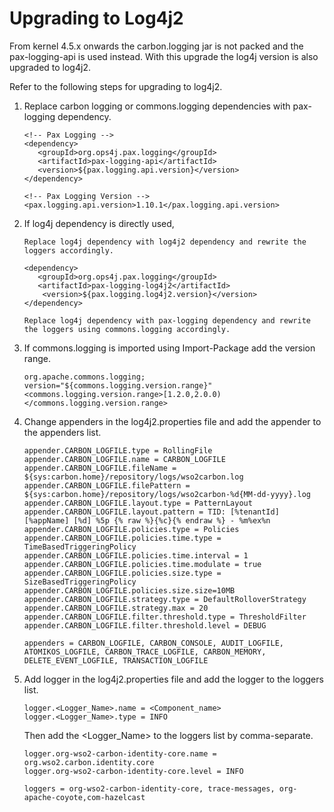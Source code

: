 # Upgrading to Log4j2

From kernel 4.5.x onwards the carbon.logging jar is not packed and the pax-logging-api is used instead. With this upgrade the log4j version is also upgraded to log4j2.

Refer to the following steps for upgrading to log4j2.

1.  Replace carbon logging or commons.logging dependencies with pax-logging dependency.

     ```
     <!-- Pax Logging -->
     <dependency>
        <groupId>org.ops4j.pax.logging</groupId>
        <artifactId>pax-logging-api</artifactId>
        <version>${pax.logging.api.version}</version>
     </dependency>
    
     <!-- Pax Logging Version -->
     <pax.logging.api.version>1.10.1</pax.logging.api.version>
     ```

2.  If log4j dependency is directly used,
    
     ``` tab="Option 1"
     Replace log4j dependency with log4j2 dependency and rewrite the loggers accordingly.
    
     <dependency>
        <groupId>org.ops4j.pax.logging</groupId>
        <artifactId>pax-logging-log4j2</artifactId>
         <version>${pax.logging.log4j2.version}</version>
     </dependency>
     ```
    
     ``` tab="Option 2"
     Replace log4j dependency with pax-logging dependency and rewrite the loggers using commons.logging accordingly.   
     ```

3.  If commons.logging is imported using Import-Package add the version range.

     ```
     org.apache.commons.logging; version="${commons.logging.version.range}"
     <commons.logging.version.range>[1.2.0,2.0.0)</commons.logging.version.range>
     ```
    
4.  Change appenders in the log4j2.properties file and add the appender to the appenders list.
    
     ```
     appender.CARBON_LOGFILE.type = RollingFile
     appender.CARBON_LOGFILE.name = CARBON_LOGFILE
     appender.CARBON_LOGFILE.fileName = ${sys:carbon.home}/repository/logs/wso2carbon.log
     appender.CARBON_LOGFILE.filePattern = ${sys:carbon.home}/repository/logs/wso2carbon-%d{MM-dd-yyyy}.log
     appender.CARBON_LOGFILE.layout.type = PatternLayout
     appender.CARBON_LOGFILE.layout.pattern = TID: [%tenantId] [%appName] [%d] %5p {% raw %}{%c}{% endraw %} - %m%ex%n
     appender.CARBON_LOGFILE.policies.type = Policies
     appender.CARBON_LOGFILE.policies.time.type = TimeBasedTriggeringPolicy
     appender.CARBON_LOGFILE.policies.time.interval = 1
     appender.CARBON_LOGFILE.policies.time.modulate = true
     appender.CARBON_LOGFILE.policies.size.type = SizeBasedTriggeringPolicy
     appender.CARBON_LOGFILE.policies.size.size=10MB
     appender.CARBON_LOGFILE.strategy.type = DefaultRolloverStrategy
     appender.CARBON_LOGFILE.strategy.max = 20
     appender.CARBON_LOGFILE.filter.threshold.type = ThresholdFilter
     appender.CARBON_LOGFILE.filter.threshold.level = DEBUG

     appenders = CARBON_LOGFILE, CARBON_CONSOLE, AUDIT_LOGFILE, ATOMIKOS_LOGFILE, CARBON_TRACE_LOGFILE, CARBON_MEMORY, 
     DELETE_EVENT_LOGFILE, TRANSACTION_LOGFILE
     ```

5.  Add logger in the log4j2.properties file and add the logger to the loggers list.

     ```
     logger.<Logger_Name>.name = <Component_name>
     logger.<Logger_Name>.type = INFO
     ```
    
     Then add the <Logger_Name> to the loggers list by comma-separate.

     ```
     logger.org-wso2-carbon-identity-core.name = org.wso2.carbon.identity.core
     logger.org-wso2-carbon-identity-core.level = INFO
    
     loggers = org-wso2-carbon-identity-core, trace-messages, org-apache-coyote,com-hazelcast
     ``` 
    